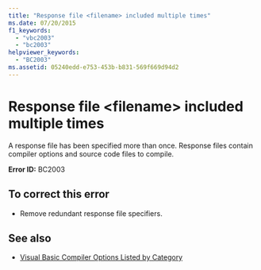```yaml
---
title: "Response file <filename> included multiple times"
ms.date: 07/20/2015
f1_keywords: 
  - "vbc2003"
  - "bc2003"
helpviewer_keywords: 
  - "BC2003"
ms.assetid: 05240edd-e753-453b-b831-569f669d94d2
---
```

# Response file \<filename> included multiple times
A response file has been specified more than once. Response files contain compiler options and source code files to compile.  
  
 **Error ID:** BC2003  
  
## To correct this error  
  
-   Remove redundant response file specifiers.  
  
## See also
- [Visual Basic Compiler Options Listed by Category](../../visual-basic/reference/command-line-compiler/compiler-options-listed-by-category.md)

